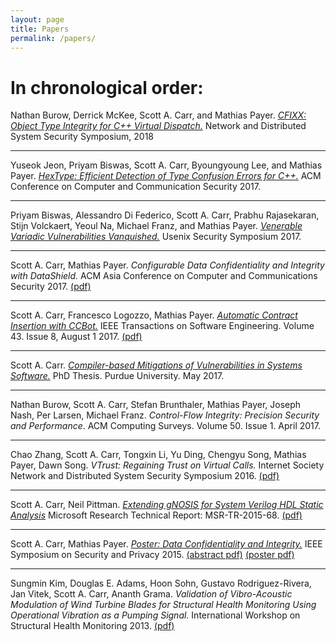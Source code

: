 ```yaml
---
layout: page
title: Papers
permalink: /papers/
---
```


# In chronological order:

Nathan Burow, Derrick McKee, Scott A. Carr, and Mathias Payer.
[*CFIXX: Object Type Integrity for C++ Virtual Dispatch.*](https://nebelwelt.net/publications/files/18NDSS.pdf)
Network and Distributed System Security Symposium, 2018

<hr>

Yuseok Jeon, Priyam Biswas, Scott A. Carr, Byoungyoung Lee, and Mathias Payer.
[*HexType: Efficient Detection of Type Confusion Errors for C++.*](https://nebelwelt.net/publications/files/17CCS.pdf)
ACM Conference on Computer and Communication Security 2017.

<hr>

Priyam Biswas, Alessandro Di Federico, Scott A. Carr, Prabhu Rajasekaran, Stijn Volckaert, Yeoul Na, Michael Franz, and Mathias Payer. [*Venerable Variadic Vulnerabilities Vanquished.*](https://www.usenix.org/conference/usenixsecurity17/technical-sessions/presentation/biswas) Usenix Security Symposium 2017.

<hr>

Scott A. Carr, Mathias Payer.  *Configurable Data Confidentiality and Integrity with DataShield.*  ACM Asia Conference on Computer and Communications Security 2017.  [(pdf)](/images/ds.pdf)

<hr>

Scott A. Carr, Francesco Logozzo, Mathias Payer.  [*Automatic Contract Insertion with CCBot.*](http://ieeexplore.ieee.org/document/7736073/) IEEE Transactions on Software Engineering. Volume 43. Issue 8, August 1 2017. [(pdf)](images/ccbot.pdf)

<hr>

Scott A. Carr. [*Compiler-based Mitigations of Vulnerabilities in Systems Software.*](/images/thesis_final.pdf) PhD Thesis.  Purdue University. May 2017.

<hr>

Nathan Burow, Scott A. Carr, Stefan Brunthaler, Mathias Payer, Joseph Nash, Per Larsen, Michael Franz. <i>Control-Flow Integrity: Precision Security and Performance</i>. ACM Computing Surveys. Volume 50. Issue 1. April 2017.

<hr>

Chao Zhang, Scott A. Carr, Tongxin Li, Yu Ding, Chengyu Song, Mathias Payer, Dawn Song.  <i>VTrust: Regaining Trust on Virtual Calls.</i> Internet Society Network and Distributed System Security Symposium 2016.  [(pdf)](https://www.internetsociety.org/sites/default/files/blogs-media/vtrust-regaining-trust-virtual-calls.pdf)

<hr>

Scott A. Carr, Neil Pittman. [*Extending gNOSIS for System Verilog HDL Static Analysis*](http://research.microsoft.com/apps/pubs/?id=255674) Microsoft Research Technical Report: MSR-TR-2015-68.  [(pdf)](http://research.microsoft.com/pubs/255674/techreport.pdf)

<hr>

Scott A. Carr, Mathias Payer.  [*Poster: Data Confidentiality and Integrity.*](/data-confidentiality-and-integrity) IEEE Symposium on Security and Privacy 2015.  [(abstract pdf)](http://www.ieee-security.org/TC/SP2015/posters/paper_14.pdf) [(poster pdf)](/images/SP15_Poster.pdf)

<hr>

Sungmin Kim, Douglas E. Adams, Hoon Sohn, Gustavo Rodriguez-Rivera, Jan Vitek, Scott A. Carr, Ananth Grama. <i>Validation of Vibro-Acoustic Modulation of Wind Turbine Blades for Structural Health Monitoring Using Operational Vibration as a Pumping Signal.</i>  International Workshop on Structural Health Monitoring 2013.  [(pdf)](http://wind.cs.purdue.edu/papers/Manuscript2_njm_smk3_dea2_smk.pdf)
